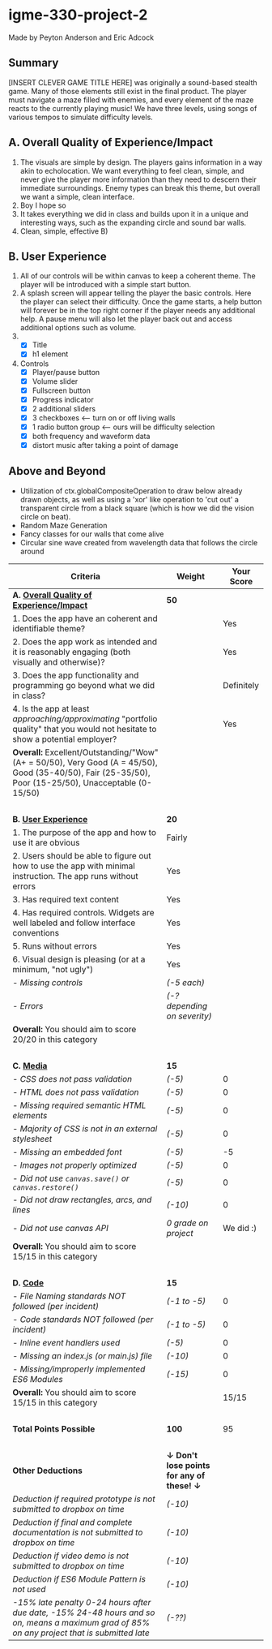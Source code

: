 # igme-330-project-2
Made by Peyton Anderson and Eric Adcock
## Summary
[INSERT CLEVER GAME TITLE HERE] was originally a sound-based stealth game. Many of those elements still exist in the final product. The player must navigate a maze filled with enemies, and every element of the maze reacts to the currently playing music! We have three levels, using songs of various tempos to simulate difficulty levels.

## A. Overall Quality of Experience/Impact
1. The visuals are simple by design. The players gains information in a way akin to echolocation. We want everything to feel clean, simple, and never give the player more information than they need to descern their immediate surroundings. Enemy types can break this theme, but overall we want a simple, clean interface.
1. Boy I hope so
1. It takes everything we did in class and builds upon it in a unique and interesting ways, such as the expanding circle and sound bar walls.
1. Clean, simple, effective B)

## B. User Experience
1. All of our controls will be within canvas to keep a coherent theme. The player will be introduced with a simple start button. 
1. A splash screen will appear telling the player the basic controls. Here the player can select their difficulty. Once the game starts, a help button will forever be in the top right corner if the player needs any additional help. A pause menu will also let the player back out and access additional options such as volume.
1. - [x] Title
   - [x] h1 element
1. Controls
    - [x] Player/pause button
    - [x] Volume slider
    - [x] Fullscreen button
    - [x] Progress indicator
    - [x] 2 additional sliders
    - [x] 3 checkboxes <-- turn on or off living walls
    - [x] 1 radio button group <-- ours will be difficulty selection
    - [x] both frequency and waveform data
    - [x] distort music after taking a point of damage

## Above and Beyond
- Utilization of ctx.globalCompositeOperation to draw below already drawn objects, as well as using a 'xor' like operation to 'cut out' a transparent circle from a black square (which is how we did the vision circle on beat).
- Random Maze Generation
- Fancy classes for our walls that come alive
- Circular sine wave created from wavelength data that follows the circle around


| Criteria | Weight | Your Score |
| -------- | ------ | ---------- |
| **A. [Overall Quality of Experience/Impact](#theme)** | **50** | |
|    1. Does the app have an coherent and identifiable theme? | | Yes |
|    2. Does the app work as intended and it is reasonably engaging (both visually and otherwise)? | | Yes |
|    3. Does the app functionality and programming go beyond what we did in class? | | Definitely |
|    4. Is the app at least *approaching/approximating* "portfolio quality" that you would not hesitate to show a potential employer? | | Yes |
|    **Overall:** Excellent/Outstanding/"Wow" (A+ = 50/50), Very Good (A = 45/50), Good (35-40/50), Fair (25-35/50), Poor (15-25/50), Unacceptable (0-15/50) ||
| &nbsp; | &nbsp; |
| **B. [User Experience](#user-experience)** | **20** | |
|    1. The purpose of the app and how to use it are obvious | Fairly |
|    2. Users should be able to figure out how to use the app with minimal instruction. The app runs without errors | Yes |
|    3. Has required text content | Yes |
|    4. Has required controls. Widgets are well labeled and follow interface conventions | Yes |
|    5. Runs without errors | Yes |
|    6. Visual design is pleasing (or at a minimum, "not ugly") | Yes |
|    - *Missing controls* | *(-5 each)* |
|    - *Errors* | *(-? depending on severity)* |
|    **Overall:** You should aim to score 20/20 in this category ||
| &nbsp; | &nbsp; |
| **C. [Media](#media)**  | **15** | |
|    - *CSS does not pass validation* | *(-5)* | 0 |
|    - *HTML does not pass validation* | *(-5)* | 0 |
|    - *Missing required semantic HTML elements* | *(-5)* | 0 |
|    - *Majority of CSS is not in an external stylesheet* | *(-5)* | 0 |
|    - *Missing an embedded font* | *(-5)* | -5 |
|    - *Images not properly optimized* | *(-5)* | 0 |
|    - *Did not use `canvas.save()` or `canvas.restore()`* | *(-5)* | 0 |
|    - *Did not draw rectangles, arcs, and lines* | *(-10)* | 0 |
|    - *Did not use canvas API* | *0 grade on project* | We did :) |
|    **Overall:** You should aim to score 15/15 in this category ||
| &nbsp; | &nbsp; |
| **D. [Code](#code)**  | **15** | |
|    - *File Naming standards NOT followed (per incident)* | *(-1 to -5)* | 0 |
|    - *Code standards NOT followed (per incident)* | *(-1 to -5)* | 0 |
|    - *Inline event handlers used* | *(-5)* | 0 |
|    - *Missing an index.js (or main.js) file* | *(-10)* | 0 |
|    - *Missing/improperly implemented ES6 Modules* | *(-15)* | 0 |
|    **Overall:** You should aim to score 15/15 in this category || 15/15 |
| &nbsp; | &nbsp; |
| **Total Points Possible** | **100** | 95 |
| &nbsp; | &nbsp; |
| **Other Deductions** | **&darr; Don't lose points for any of these! &darr;** | |
| *Deduction if required prototype is not submitted to dropbox on time* | *(-10)* | |
| *Deduction if final and complete documentation is not submitted to dropbox on time* | *(-10)* | |
| *Deduction if video demo is not submitted to dropbox on time* | *(-10)* | |
| *Deduction if ES6 Module Pattern is not used* | *(-10)* | |
| *-15% late penalty 0-24 hours after due date, -15% 24-48 hours and so on, means a maximum grad of 85% on any project that is submitted late* | *(-??)* | |
